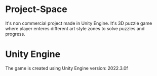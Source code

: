 # Project-Space

It's non commercial project made in Unity Engine. It's 3D puzzle game where player enteres different art style zones to solve puzzles and progress.

# Unity Engine

The game is created using Unity Engine version: 2022.3.0f
